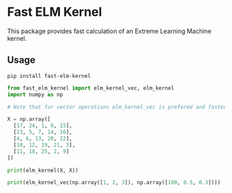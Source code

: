 # Fast ELM Kernel
This package provides fast calculation of an Extreme Learning Machine kernel.

## Usage
`pip install fast-elm-kernel`

```python
from fast_elm_kernel import elm_kernel_vec, elm_kernel
import numpy as np

# Note that for vector operations elm_kernel_vec is prefered and faster

X = np.array([
  [17, 24, 1, 8, 15],
  [23, 5, 7, 14, 16],
  [4, 6, 13, 20, 22],
  [10, 12, 19, 21, 3],
  [11, 18, 25, 2, 9]
])

print(elm_kernel(X, X))

print(elm_kernel_vec(np.array([1, 2, 3]), np.array([100, 0.5, 0.3])))

```